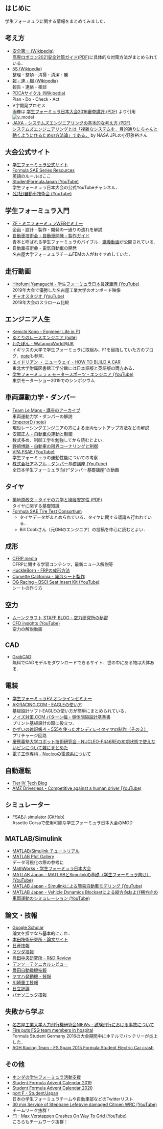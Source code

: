 ## はじめに
学生フォーミュラに関する情報をまとめてみました． 

## 考え方
- [安全第一 (Wikipedia)](https://ja.wikipedia.org/wiki/%E5%AE%89%E5%85%A8%E7%AC%AC%E4%B8%80)  
    [高専ロボコン2021安全対策ガイド(PDF)](https://official-robocon.com/robocon_wp/wordpress/wp-content/uploads/2021/04/%E3%80%90%E9%AB%98%E5%B0%82%E3%83%AD%E3%83%9B%E3%82%99%E3%82%B3%E3%83%B32021%E5%AE%89%E5%85%A8%E5%AF%BE%E7%AD%96%E3%82%AB%E3%82%99%E3%82%A4%E3%83%88%E3%82%99%E3%80%91%E7%99%BA%E8%A1%A8%E7%94%A8.pdf)に具体的な対策方法がまとめられている．
- [5S (Wikipedia)](https://ja.wikipedia.org/wiki/5S)  
    整理・整頓・清掃・清潔・躾
- [報・連・相 (Wikipedia)](https://ja.wikipedia.org/wiki/%E5%A0%B1%E3%83%BB%E9%80%A3%E3%83%BB%E7%9B%B8)  
    報告・連絡・相談
- [PDCAサイクル (Wikipedia)](https://ja.wikipedia.org/wiki/PDCA%E3%82%B5%E3%82%A4%E3%82%AF%E3%83%AB)  
    Plan・Do・Check・Act
- V字開発プロセス  
    画像は [学生フォーミュラ日本大会2016審査講評 (PDF)](https://www.jsae.or.jp/formula/jp/student_formula/14th_result/docu/SAE_2016_03.pdf) より引用  
    ![v_model](/img/v_model.PNG)
- [JAXA - システムズエンジニアリングの基本的な考え方 (PDF)](https://ssl.tksc.jaxa.jp/isasse01/kanren/BDB/BDB06007BSEkihon.pdf)  
    [システムズエンジニアリングとは「複雑なシステムを，目的通りにちゃんと動くように作るための方法論」である．](http://hiroono.com/ja/2021/01/01/thoughts_on_japanese_space_startups/) by NASA JPLの小野雅裕さん

## 大会公式サイト
- [学生フォーミュラ公式サイト](https://www.jsae.or.jp/formula/jp/)
- [Formula SAE Series Resources](https://www.fsaeonline.com/cdsweb/gen/DocumentResources.aspx)  
    英語のルールはここ
- [StudentFormulaJapan (YouTube)](https://www.youtube.com/user/StudentFormulaJapan)  
    学生フォーミュラ日本大会の公式YouTubeチャンネル．
- [(公社)自動車技術会 (YouTube)](https://www.youtube.com/c/%E5%85%AC%E7%A4%BE%E8%87%AA%E5%8B%95%E8%BB%8A%E6%8A%80%E8%A1%93%E4%BC%9A)  

## 学生フォーミュラ入門
- [ZF - ミニフォーミュラWEBセミナー](https://www.zf.com/japan/ja/motorsport_japan/mini_forumula_web_seminar/mini_formula_web_seminar.html)  
    企画・設計・製作・開発の一通りの流れを解説
- [自動車技術会 - 自動車開発・製作ガイド](https://tech.jsae.or.jp/hanbai/html/detail/j2008-31.html)  
    青本と呼ばれる学生フォーミュラのバイブル．[講義動画](https://www.jsae.or.jp/formula/jp/SFJ/digital.php)が公開されている．
- [自動車技術会 - 電気自動車の開発](https://tech.jsae.or.jp/hanbai/html/detail/j2015-32.html)  
    名古屋大学フォーミュラチームFEMの人がおすすめしていた．

## 走行動画
- [Hirofumi Yamaguchi - 学生フォーミュラ日本最速車両 (YouTube)](https://youtu.be/rmwHKfSambo)  
    2019年大会で優勝した名古屋工業大学のオンボード映像
- [ギャオスタジオ (YouTube)](https://www.youtube.com/channel/UCDhB4SqV0MZmGggtIpAgFSQ)  
    2019年大会のスラローム比較

## エンジニア人生
- [Kenichi Kono - Engineer Life in F1](https://www.f1engineer-jp.com/)
- [ゆとりのレースエンジニア (note)](https://note.com/h_theta)
- [わたぽん - WataponWorld@UK](http://watapon-f1.com/)  
    イギリスの大学で学生フォーミュラに取組み，F1を目指していた方のブログ．[note](https://note.com/wataponf1)も参照．
- [エイドリアン ・ ニューウェイ - HOW TO BUILD A CAR](https://www.amazon.co.jp/dp/4779641608/ref=cm_sw_r_tw_dp_x_eveiFb4BNW2TQ)  
    東北大学附属図書館工学分館には日本語版と英語版の両方ある．
- [学生フォーミュラ × モータースポーツ・エンジニア (YouTube)](https://youtu.be/qIcz84KsosU)  
    東京モーターショー2019でのシンポジウム

## 車両運動力学・ダンパー
- [Team Le Mans - 講座のアーカイブ](http://a011w.broada.jp/cantalwaysget/)  
    車両運動力学・ダンパーの解説
- [EmperorD (note)](https://note.com/emperor_d)  
    現役レーシングエンジニアの方による車両セットアップ方法などの解説
- [安部正人 - 自動車の運動と制御](https://www.amazon.co.jp/dp/4501419202/ref=cm_sw_r_tw_dp_U_x_199REbJBJN2ZZ)  
    数式多め．制御工学を勉強してから読むとよい．
- [野崎博路 - 自動車の限界コーナリングと制御](https://www.amazon.co.jp/dp/4501419709/ref=cm_sw_r_tw_dp_U_x_q-9REbAHCP9ZQ)
- [VPA FSAE (YouTube)](https://www.youtube.com/channel/UCzL47WHtVIreRdS_dWyDMGw)  
    学生フォーミュラの運動性能についての考察
- [株式会社アネブル - ダンパー基礎講座 (YouTube)](https://youtu.be/_SQ6Xx3rTSE)  
    全日本学生フォーミュラ向け”ダンパー基礎講座”の動画

## タイヤ
- [築地原政文 - タイヤの力学と操縦安定性 (PDF)](https://www.jsae.or.jp/~dat1/mr/motor15/mr200238.pdf)  
    タイヤに関する基礎知識
- [Formula SAE Tire Test Consortium](http://www.fsaettc.org/)
    - タイヤデータがまとめられている．タイヤに関する議論も行われている．
    - Bill Cobbさん（元GMのエンジニア）の投稿を中心に読むとよい．

## 成形
- [CFRP.media](https://cfrp.media/)  
    CFRPに関する学習コンテンツ，最新ニュース解説等
- [HuckleBorn - FRPの成形方法](http://www.huckleborn.ne.jp/products/frp/howtofrp01.htm)
- [Corvette California - 発泡シート製作](http://www.pac1.net/corvette/2007/11/post-110.html)
- [OG Racing - BSCI Seat Insert Kit (YouTube)](https://youtu.be/eRk9d9uiX14)  
    シートの作り方

## 空力
- [ムーンクラフト STAFF BLOG - 空力研究所の秘密](https://www.mooncraft.jp/blogstaff/aerodynamic/)
- [CFD insights (YouTube)](https://www.youtube.com/channel/UC7HbiTAeLdWyJ_6FYOwmTww)  
    空力の解説動画

## CAD
- [GrabCAD](https://grabcad.com/library)  
    無料でCADモデルをダウンロードできるサイト．世の中にある物は大体ある．

## 電装
- [学生フォーミュラEV オンラインセミナー](https://www.jsae.or.jp/form/?id=27)  
- [AKIRACING.COM - EAGLEの使い方](http://akiracing.com/2017/05/27/eagle_tutorial/)  
    基板設計ソフトEAGLEの使い方が簡単にまとめられている．
- [ノイズ対策.COM パターン幅・導体間隔設計基準書](https://www.noise-counterplan.com/article/14951064.html)  
    プリント基板設計の際に役立つ．
- [かずいの雑記帳４ - 555を使ったオンディレイタイマの制作（その２）](http://kazuikazui.dreamlog.jp/archives/52463320.html)  
    プリチャージ回路
- [慶應義塾大学ロボット技術研究会 - NUCLEO-F446REの初期状態で使えないピンについて雑にまとめた](https://keiorogiken.wordpress.com/2018/12/08/nucleo-f446re/)
- [電子工作専科 - Nucleoの電源系について](https://denshikousakusenka.jimdofree.com/%E9%96%8B%E7%99%BA%E7%92%B0%E5%A2%83%E6%A7%8B%E7%AF%89/stm32/nucleo%E3%81%AE%E9%9B%BB%E6%BA%90%E7%B3%BB/)

## 自動運転
- [Tier IV Tech Blog](https://tech.tier4.jp/)  
- [AMZ Driverless - Competitive against a human driver (YouTube)](https://youtu.be/aUQE5-6k6is)

## シミュレーター
- [FSAEJ-simulator (GitHub)](https://github.com/JSAE-ARCHIVES/FSAEJ-simulator)  
    Assetto Corsaで使用可能な学生フォーミュラ日本大会のMOD

## MATLAB/Simulink
- [MATLAB/Simulink チュートリアル](https://jp.mathworks.com/support/learn-with-matlab-tutorials.html)
- [MATLAB Plot Gallery](https://jp.mathworks.com/products/matlab/plot-gallery.html)  
    データ可視化の際の参考に
- [MathWorks - 学生フォーミュラ日本大会](https://jp.mathworks.com/academia/student-competitions/formula-sae.html)  
- [MATLAB Japan - MATLABとSimulinkの基礎（学生フォーミュラ向け）(YouTube)](https://youtu.be/XrMpZWW2gic)  
- [MATLAB Japan - Simulinkによる簡易自動車モデリング (YouTube)](https://youtu.be/kCpgea63xpY)
- [MATLAB Japan - Vehicle Dynamics Blocksetによる縦方向および横方向の車両運動のシミュレーション (YouTube)](https://youtu.be/iYpgjJR1C9w) 

## 論文・技報
- [Google Scholar](https://scholar.google.co.jp/)  
    論文を探すなら基本的にこれ．
- [本田技術研究所 - 論文サイト](https://www.hondarandd.jp/?lang=jp)
- [日産技報](https://www.nissan-global.com/JP/TECHNICALREVIEW/)
- [マツダ技報](https://www.mazda.com/ja/innovation/technology/gihou/)
- [豊田中央研究所 - R&D Review](https://www.tytlabs.com/review/)
- [デンソーテクニカルレビュー](https://www.denso.com/jp/ja/business/innovation/review/)
- [豊田自動織機技報](https://www.toyota-shokki.co.jp/about_us/technical/library/)
- [ヤマハ発動機 - 技報](https://global.yamaha-motor.com/jp/design_technology/technical/)
- [川崎重工技報](https://www.khi.co.jp/rd/magazine/)
- [日立評論](https://www.hitachihyoron.com/jp/issue/index.html)
- [パナソニック技報](https://www.panasonic.com/jp/corporate/technology-design/ptj/new.html)

## 失敗から学ぶ
- [名古屋工業大学人力飛行機研究会NIEWs - 試験飛行における事故について](http://blog.livedoor.jp/niews_nitech/archives/57302762.html)  
- [Fire puts FSG team members in hospital](https://www.racetechmag.com/2016/08/fire-fsg-team-members-hospital/)  
    Formula Student Germany 2016の大会期間中にホテルでバッテリーが炎上した．
- [AGH Racing Team - FS Spain 2015 Formula Student Electric Car crash](https://youtu.be/cj85PD5A-hU)  

## その他
- [ホンダの学生フォーミュラ活動支援](https://www.honda.co.jp/philanthropy/support/f-sae.html)
- [Student Formula Advent Calendar 2019](https://adventar.org/calendars/4588)  
- [Student Formula Advent Calendar 2020](https://adventar.org/calendars/5465)  
- [port F - Student/Japan](https://twitter.com/i/lists/1085108431470583813?s=20)  
    日本の学生フォーミュラチームや自動車部などのTwitterリスト
- [30 min Service of Stephane Lefebvre damaged Citroen WRC (YouTube)](https://youtu.be/UKBnPnYh8iw)  
    チームワーク抜群！
- [F1 - Max Verstappen Crashes On Way To Grid (YouTube)](https://youtu.be/k-HpHDpeF8E)  
    こちらもチームワーク抜群！